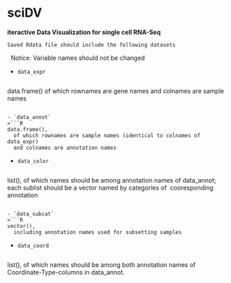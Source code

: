 # sciDV
**iteractive Data Visualization for single cell RNA-Seq**  

    Saved Rdata file should include the following datasets
    Notice: Variable names should not be changed

- `data_expr`
>```R
data.frame()
  of which rownames are gene names 
  and colnames are sample names
```

- `data_annot`  
>```R
data.frame(), 
  of which rownames are sample names (identical to colnames of data_expr) 
  and colnames are annotation names 
```

- `data_color`   
>```R
list(), 
  of which names should be among annotation names of data_annot; 
  each sublist should be a vector named by categories of 
  cooresponding annotation
```

- `data_subcat`
>```R
vector(), 
  including annotation names used for subsetting samples
```

- `data_coord`
>```R
list(), 
  of which names should be among both annotation names of 
  Coordinate-Type-columns in data_annot.
```
